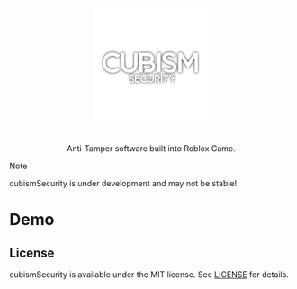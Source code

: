 <div align="center">
<img src="Icon.png" alt="cubismSecurity.png" width=200></img>
<h1></h1>
Anti-Tamper software built into Roblox Game.
</div>

> [!NOTE]
> cubismSecurity is under development and may not be stable!

# Demo

## License
cubismSecurity is available under the MIT license. See [LICENSE](LICENSE) for details.
